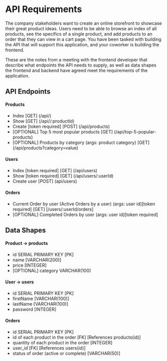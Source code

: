 # API Requirements

The company stakeholders want to create an online storefront to showcase their great product ideas. Users need to be able to browse an index of all products, see the specifics of a single product, and add products to an order that they can view in a cart page. You have been tasked with building the API that will support this application, and your coworker is building the frontend.

These are the notes from a meeting with the frontend developer that describe what endpoints the API needs to supply, as well as data shapes the frontend and backend have agreed meet the requirements of the application.

## API Endpoints

#### Products

- Index [GET] (/api/)
- Show [GET] (/api//:productId)
- Create [token required] [POST] (/api/products)
- [OPTIONAL] Top 5 most popular products [GET] (/api/top-5-popular-products)
- [OPTIONAL] Products by category (args: product category) [GET] (/api/products?category=value)

#### Users

- Index [token required] [GET] (/api/users)
- Show [token required] [GET] (/api/users/:userId)
- Create user [POST] (api/users)

#### Orders

- Current Order by user (Active Orders by a user) (args: user id)[token required] [GET] [/users/:userId/orders]
- [OPTIONAL] Completed Orders by user (args: user id)[token required]

## Data Shapes

#### Product -> products

- id SERIAL PRIMARY KEY [PK]
- name [VARCHAR(200)]
- price [INTEGER]
- [OPTIONAL] category VARCHAR(100)

#### User -> users

- id SERIAL PRIMARY KEY [PK]
- firstName [VARCHAR(100)]
- lastName [VARCHAR(100)]
- password [INTEGER]

#### Orders

- id SERIAL PRIMARY KEY [PK]
- id of each product in the order [FK] [References products(id)]
- quantity of each product in the order [INTEGER]
- user_id [FK] [References users(id)]
- status of order (active or complete) [VARCHAR(50)]

